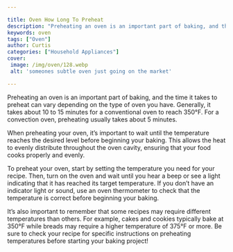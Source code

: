 ```yaml
---

title: Oven How Long To Preheat
description: "Preheating an oven is an important part of baking, and the time it takes to preheat can vary depending on the type of oven you hav...get the full scoop"
keywords: oven
tags: ["Oven"]
author: Curtis
categories: ["Household Appliances"]
cover: 
 image: /img/oven/128.webp
 alt: 'someones subtle oven just going on the market'

---
```


Preheating an oven is an important part of baking, and the time it takes to preheat can vary depending on the type of oven you have. Generally, it takes about 10 to 15 minutes for a conventional oven to reach 350°F. For a convection oven, preheating usually takes about 5 minutes.

When preheating your oven, it’s important to wait until the temperature reaches the desired level before beginning your baking. This allows the heat to evenly distribute throughout the oven cavity, ensuring that your food cooks properly and evenly.

To preheat your oven, start by setting the temperature you need for your recipe. Then, turn on the oven and wait until you hear a beep or see a light indicating that it has reached its target temperature. If you don’t have an indicator light or sound, use an oven thermometer to check that the temperature is correct before beginning your baking.

It’s also important to remember that some recipes may require different temperatures than others. For example, cakes and cookies typically bake at 350°F while breads may require a higher temperature of 375°F or more. Be sure to check your recipe for specific instructions on preheating temperatures before starting your baking project!
